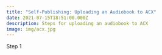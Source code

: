 ```yaml
---
title: "Self-Publishing: Uploading an Audiobook to ACX"
date: 2021-07-15T18:51:00.000Z
description: Steps for uploading an audiobook to ACX
image: img/acx.jpg
---
```

Step 1
